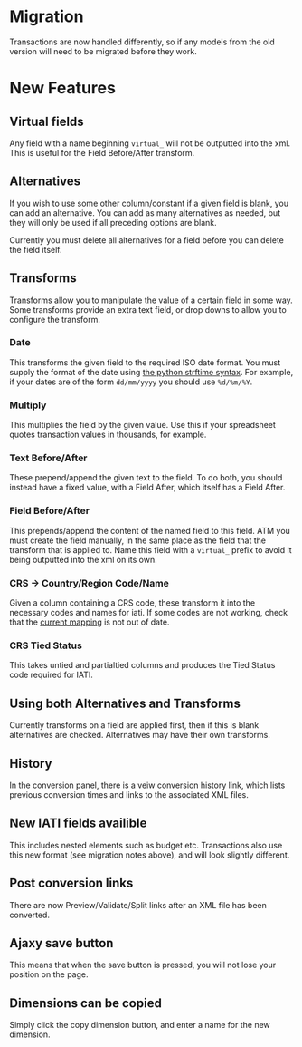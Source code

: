 # Migration

Transactions are now handled differently, so if any models from the old version will need to be migrated before they work.

# New Features

## Virtual fields

Any field with a name beginning `virtual_` will not be outputted into the xml. This is useful for the Field Before/After transform.

## Alternatives

If you wish to use some other column/constant if a given field is blank, you can add an alternative. You can add as many alternatives as needed, but they will only be used if all preceding options are blank.

Currently you must delete all alternatives for a field before you can delete the field itself.

## Transforms

Transforms allow you to manipulate the value of a certain field in some way. Some transforms provide an extra text field, or drop downs to allow you to configure the transform.

### Date

This transforms the given field to the required ISO date format. You must supply the format of the date using [the python strftime syntax](http://docs.python.org/2/library/datetime.html#strftime-strptime-behavior). For example, if your dates are of the form `dd/mm/yyyy` you should use `%d/%m/%Y`.

### Multiply

This multiplies the field by the given value. Use this if your spreadsheet quotes transaction values in thousands, for example.

### Text Before/After

These prepend/append the given text to the field. To do both, you should instead have a fixed value, with a Field After, which itself has a Field After.

### Field Before/After

This prepends/append the content of the named field to this field.  ATM you must create the field manually, in the same place as the field that the transform that is applied to. Name this field with a `virtual_` prefix to avoid it being outputted into the xml on its own.

### CRS -> Country/Region Code/Name

Given a column containing a CRS code, these transform it into the necessary codes and names for iati. If some codes are not working, check that the [current mapping](https://github.com/markbrough/CSV-IATI-Converter/blob/master/csviati/codes.py) is not out of date.

### CRS Tied Status

This takes untied and partialtied columns and produces the Tied Status code required for IATI.

## Using both Alternatives and Transforms

Currently transforms on a field are applied first, then if this is blank alternatives are checked. Alternatives may have their own transforms.



## History

In the conversion panel, there is a veiw conversion history link, which lists previous conversion times and links to the associated XML files.


## New IATI fields availible

This includes nested elements such as budget etc. Transactions also use this new format (see migration notes above), and will look slightly different.


## Post conversion links

There are now Preview/Validate/Split links after an XML file has been converted.


## Ajaxy save button

This means that when the save button is pressed, you will not lose your position on the page.

## Dimensions can be copied

Simply click the copy dimension button, and enter a name for the new dimension.

